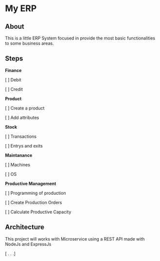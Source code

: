 # My ERP

## About

This is a little ERP System focused in provide the most basic functionalities to some business areas.

## Steps

**Finance**

[ ] Debit

[ ] Credit

**Product**

[ ] Create a product

[ ] Add attributes

**Stock**

[ ] Transactions

[ ] Entrys and exits

**Maintanance**

[ ] Machines

[ ] OS

**Productive Management**

[ ] Programming of production

[ ] Create Production Orders

[ ] Calculate Productive Capacity



## Architecture

This project will works with Microservice using a REST API made with NodeJs and ExpressJs

[ . . .]


